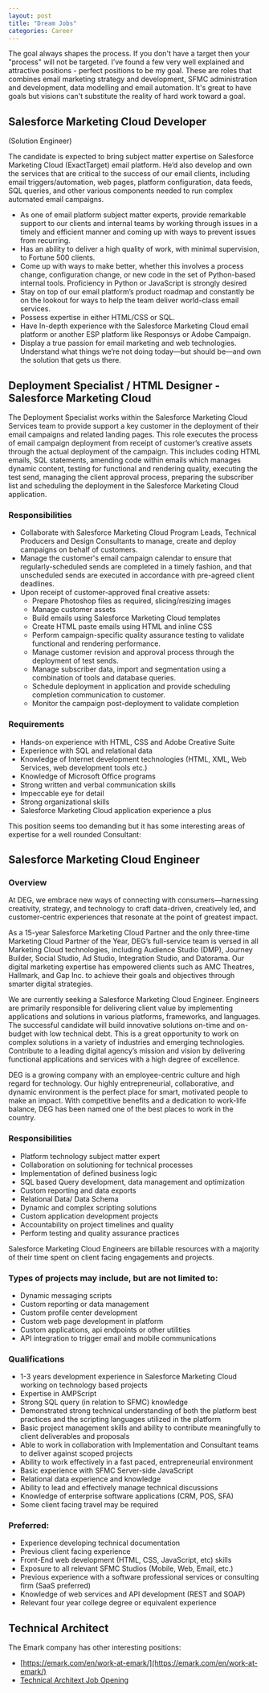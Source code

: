 ```yaml
---
layout: post
title: "Dream Jobs"
categories: Career
---
```



The goal always shapes the process. If you don't have a target then your "process" will not be targeted. I’ve found a few very well explained and attractive positions - perfect positions to be my goal. These are roles that combines email marketing strategy and development, SFMC administration and development, data modelling and email automation. It's great to have goals but visions can't substitute the reality of hard work toward a goal.

## Salesforce Marketing Cloud Developer
(Solution Engineer)

The candidate is expected to bring subject matter expertise on Salesforce Marketing Cloud (ExactTarget) email platform. He’d also develop and own the services that are critical to the success of our email clients, including email triggers/automation, web pages, platform configuration, data feeds, SQL queries, and other various components needed to run complex automated email campaigns.



*   As one of email platform subject matter experts, provide remarkable support to our clients and internal teams by working through issues in a timely and efficient manner and coming up with ways to prevent issues from recurring.
*   Has an ability to deliver a high quality of work, with minimal supervision, to Fortune 500 clients.
*   Come up with ways to make better, whether this involves a process change, configuration change, or new code in the set of Python-based internal tools. Proficiency in Python or JavaScript is strongly desired
*   Stay on top of our email platform’s product roadmap and constantly be on the lookout for ways to help the team deliver world-class email services.
*   Possess expertise in either HTML/CSS or SQL.
*   Have In-depth experience with the Salesforce Marketing Cloud email platform or another ESP platform like Responsys or Adobe Campaign.
*   Display a true passion for email marketing and web technologies. Understand what things we’re not doing today—but should be—and own the solution that gets us there.


## Deployment Specialist / HTML Designer - Salesforce Marketing Cloud

The Deployment Specialist works within the Salesforce Marketing Cloud Services team to provide support a key customer in the deployment of their email campaigns and related landing pages. This role executes the process of email campaign deployment from receipt of customer’s creative assets through the actual deployment of the campaign. This includes coding HTML emails, SQL statements, amending code within emails which manages dynamic content, testing for functional and rendering quality, executing the test send, managing the client approval process, preparing the subscriber list and scheduling the deployment in the Salesforce Marketing Cloud application.


### Responsibilities



*   Collaborate with Salesforce Marketing Cloud Program Leads, Technical Producers and Design Consultants to manage, create and deploy campaigns on behalf of customers.
*   Manage the customer's email campaign calendar to ensure that regularly-scheduled sends are completed in a timely fashion, and that unscheduled sends are executed in accordance with pre-agreed client deadlines.
*   Upon receipt of customer-approved final creative assets:
    *   Prepare Photoshop files as required, slicing/resizing images
    *   Manage customer assets
    *   Build emails using Salesforce Marketing Cloud templates
    *   Create HTML paste emails using HTML and inline CSS
    *   Perform campaign-specific quality assurance testing to validate functional and rendering performance.
    *   Manage customer revision and approval process through the deployment of test sends.
    *   Manage subscriber data, import and segmentation using a combination of tools and database queries.
    *   Schedule deployment in application and provide scheduling completion communication to customer.
    *   Monitor the campaign post-deployment to validate completion


### Requirements



*   Hands-on experience with HTML, CSS and Adobe Creative Suite
*   Experience with SQL and relational data
*   Knowledge of Internet development technologies (HTML, XML, Web Services, web development tools etc.)
*   Knowledge of Microsoft Office programs
*   Strong written and verbal communication skills
*   Impeccable eye for detail
*   Strong organizational skills
*   Salesforce Marketing Cloud application experience a plus

This position seems too demanding but it has some interesting areas of expertise for a well rounded Consultant:




## Salesforce Marketing Cloud Engineer


### Overview

At DEG, we embrace new ways of connecting with consumers—harnessing creativity, strategy, and technology to craft data-driven, creatively led, and customer-centric experiences that resonate at the point of greatest impact.

As a 15-year Salesforce Marketing Cloud Partner and the only three-time Marketing Cloud Partner of the Year, DEG’s full-service team is versed in all Marketing Cloud technologies, including Audience Studio (DMP), Journey Builder, Social Studio, Ad Studio, Integration Studio, and Datorama. Our digital marketing expertise has empowered clients such as AMC Theatres, Hallmark, and Gap Inc. to achieve their goals and objectives through smarter digital strategies.

We are currently seeking a Salesforce Marketing Cloud Engineer. Engineers are primarily responsible for delivering client value by implementing applications and solutions in various platforms, frameworks, and languages. The successful candidate will build innovative solutions on-time and on-budget with low technical debt. This is a great opportunity to work on complex solutions in a variety of industries and emerging technologies. Contribute to a leading digital agency’s mission and vision by delivering functional applications and services with a high degree of excellence.

DEG is a growing company with an employee-centric culture and high regard for technology. Our highly entrepreneurial, collaborative, and dynamic environment is the perfect place for smart, motivated people to make an impact. With competitive benefits and a dedication to work-life balance, DEG has been named one of the best places to work in the country.


### Responsibilities



*   Platform technology subject matter expert
*   Collaboration on solutioning for technical processes
*   Implementation of defined business logic
*   SQL based Query development, data management and optimization
*   Custom reporting and data exports
*   Relational Data/ Data Schema
*   Dynamic and complex scripting solutions
*   Custom application development projects
*   Accountability on project timelines and quality
*   Perform testing and quality assurance practices

 

Salesforce Marketing Cloud Engineers are billable resources with a majority of their time spent on client facing engagements and projects.


### Types of projects may include, but are not limited to:



*   Dynamic messaging scripts
*   Custom reporting or data management
*   Custom profile center development
*   Custom web page development in platform
*   Custom applications, api endpoints or other utilities
*   API integration to trigger email and mobile communications


### Qualifications



*   1-3 years development experience in Salesforce Marketing Cloud working on technology based projects
*   Expertise in AMPScript
*   Strong SQL query (in relation to SFMC) knowledge
*   Demonstrated strong technical understanding of both the platform best practices and the scripting languages utilized in the platform
*   Basic project management skills and ability to contribute meaningfully to client deliverables and proposals
*   Able to work in collaboration with Implementation and Consultant teams to deliver against scoped projects
*   Ability to work effectively in a fast paced, entrepreneurial environment
*   Basic experience with SFMC Server-side JavaScript
*   Relational data experience and knowledge
*   Ability to lead and effectively manage technical discussions
*   Knowledge of enterprise software applications (CRM, POS, SFA)
*   Some client facing travel may be required

  


### Preferred:



*   Experience developing technical documentation
*   Previous client facing experience
*   Front-End web development (HTML, CSS, JavaScript, etc) skills
*   Exposure to all relevant SFMC Studios (Mobile, Web, Email, etc.)
*   Previous experience with a software professional services or consulting firm (SaaS preferred)
*   Knowledge of web services and API development (REST and SOAP)
*   Relevant four year college degree or equivalent experience

 


## Technical Architect

The Emark company has other interesting positions:
- [https://emark.com/en/work-at-emark/](https://emark.com/en/work-at-emark/)
- [Technical Architext Job Opening](https://emark.com/en/work-at-emark/2017/04/technical-architect/237/) 

